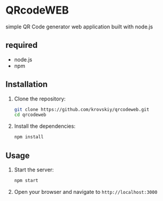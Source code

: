 # QRcodeWEB

simple QR Code generator web application built with node.js

## required

- node.js 
- npm

## Installation

1. Clone the repository:
    ```sh
    git clone https://github.com/krovskiy/qrcodeweb.git
    cd qrcodeweb
    ```

2. Install the dependencies:
    ```sh
    npm install
    ```

## Usage

1. Start the server:
    ```sh
    npm start
    ```

2. Open your browser and navigate to `http://localhost:3000`
